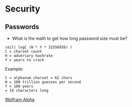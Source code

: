 # Security

## Passwords

- What is the math to get how long password size must be?

```
ceil( logC (H * Y * 31556926) )
C = charset count
H = adversary hashrate
Y = years to crack
```

Example:

```
C = alphanum charset = 62 chars
H = 100 trillion guesses per second
Y = 100 years
= 14 characters long
```
[Wolfram Alpha](http://wolframalpha.com/input/?i=ceil%28log+base+62+of+%28100000000000000+*+100+*+31556926%29%29)
